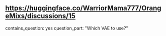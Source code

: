 ## https://huggingface.co/WarriorMama777/OrangeMixs/discussions/15

contains_question: yes
question_part: "Which VAE to use?"